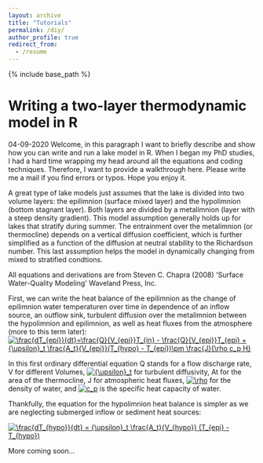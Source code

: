 ```yaml
---
layout: archive
title: "Tutorials"
permalink: /diy/
author_profile: true
redirect_from:
  - /resume
---
```


{% include base_path %}

# Writing a two-layer thermodynamic model in R
04-09-2020
Welcome, in this paragraph I want to briefly describe and show how you can write and run a lake model in R. When I began my PhD studies, I had a hard time wrapping my head around all the equations and coding techniques. Therefore, I want to provide a walkthrough here. Please write me a mail if you find errors or typos. Hope you enjoy it.

A great type of lake models just assumes that the lake is divided into two volume layers: the epilimnion (surface mixed layer) and the hypolimnion (bottom stagnant layer). Both layers are divided by a metalimnion (layer with a steep density gradient). This model assumption generally holds up for lakes that stratify during summer. The entrainment over the metalimnion (or thermocline) depends on a vertical diffusion coefficient, which is further simplified as a function of the diffusion at neutral stability to the Richardson number. This last assumption helps the model in dynamically changing from mixed to stratified condtions.

All equations and derivations are from Steven C. Chapra (2008) 'Surface Water-Quality Modeling' Waveland Press, Inc.

First, we can write the heat balance of the epilimnion as the change of epilimnion water temperaturen over time in dependence of an inflow source, an outflow sink, turbulent diffusion over the metalimnion between the hypolimnion and epilimnion, as well as heat fluxes from the atmosphere (more to this term later):
<a href="https://www.codecogs.com/eqnedit.php?latex=\frac{dT_{epi}}{dt}=\frac{Q}{V_{epi}}T_{in}&space;-&space;\frac{Q}{V_{epi}}T_{epi}&space;&plus;&space;{\upsilon}_t&space;\frac{A_t}{V_{epi}}(T_{hypo}&space;-&space;T_{epi})\pm&space;\frac{J}{\rho&space;c_p&space;H}" target="_blank"><img src="https://latex.codecogs.com/svg.latex?\frac{dT_{epi}}{dt}=\frac{Q}{V_{epi}}T_{in}&space;-&space;\frac{Q}{V_{epi}}T_{epi}&space;&plus;&space;{\upsilon}_t&space;\frac{A_t}{V_{epi}}(T_{hypo}&space;-&space;T_{epi})\pm&space;\frac{J}{\rho&space;c_p&space;H}" title="\frac{dT_{epi}}{dt}=\frac{Q}{V_{epi}}T_{in} - \frac{Q}{V_{epi}}T_{epi} + {\upsilon}_t \frac{A_t}{V_{epi}}(T_{hypo} - T_{epi})\pm \frac{J}{\rho c_p H}" /></a>

In this first ordinary differential equation Q stands for a flow discharge rate, V for different Volumes, <a href="https://www.codecogs.com/eqnedit.php?latex={\upsilon}_t" target="_blank"><img src="https://latex.codecogs.com/svg.latex?{\upsilon}_t" title="{\upsilon}_t" /></a> for turbulent diffusivity, At for the area of the thermocline, J for atmospheric heat fluxes, <a href="https://www.codecogs.com/eqnedit.php?latex=\rho" target="_blank"><img src="https://latex.codecogs.com/svg.latex?\rho" title="\rho" /></a> for the density of water, and <a href="https://www.codecogs.com/eqnedit.php?latex=c_p" target="_blank"><img src="https://latex.codecogs.com/svg.latex?c_p" title="c_p" /></a> is the specific heat capacity of water.

Thankfully, the equation for the hypolimnion heat balance is simpler as we are neglecting submerged inflow or sediment heat sources:

<a href="https://www.codecogs.com/eqnedit.php?latex=\frac{dT_{hypo}}{dt}&space;=&space;{\upsilon}_t&space;\frac{A_t}{V_{hypo}}&space;(T_{epi}&space;-&space;T_{hypo})" target="_blank"><img src="https://latex.codecogs.com/svg.latex?\frac{dT_{hypo}}{dt}&space;=&space;{\upsilon}_t&space;\frac{A_t}{V_{hypo}}&space;(T_{epi}&space;-&space;T_{hypo})" title="\frac{dT_{hypo}}{dt} = {\upsilon}_t \frac{A_t}{V_{hypo}} (T_{epi} - T_{hypo})" /></a>

More coming soon...

